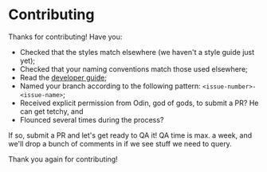 # Contributing

Thanks for contributing! Have you:

- Checked that the styles match elsewhere (we haven't a style guide just yet);
- Checked that your naming conventions match those used elsewhere;
- Read the [developer guide](developer-guide.md);
- Named your branch according to the following pattern: `<issue-number>-<issue-name>`;
- Received explicit permission from Odin, god of gods, to submit a PR? He can get tetchy, and
- Flounced several times during the process?

If so, submit a PR and let's get ready to QA it! QA time is max. a week, and we'll drop a bunch of comments in if we see stuff we need to query.

Thank you again for contributing!
